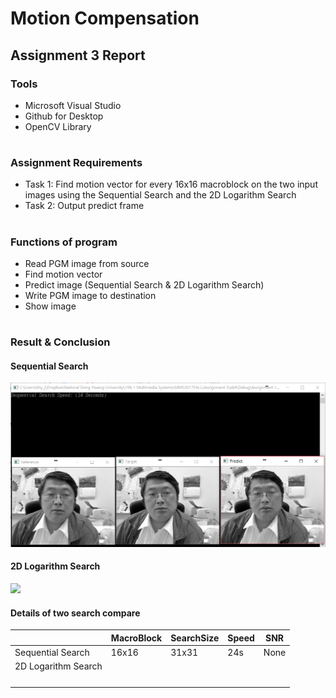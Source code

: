 # Motion Compensation
## Assignment 3 Report
### Tools
 - Microsoft Visual Studio
 - Github for Desktop
 - OpenCV Library
#
### Assignment Requirements
 - Task 1: Find motion vector for every 16x16 macroblock on the two input images using the Sequential Search and the 2D Logarithm Search
 - Task 2: Output predict frame
#
### Functions of program
 - Read PGM image from source
 - Find motion vector
 - Predict image (Sequential Search & 2D Logarithm Search)
 - Write PGM image to destination
 - Show image
#
### Result & Conclusion

#### Sequential Search

![](https://github.com/khyjb1995/MMS2017FALL/blob/master/Assignment%203/Sequantial_Search.PNG)

#### 2D Logarithm Search
![](https://github.com/khyjb1995/MMS2017FALL/blob/master/Assignment%203/2D_Logarithm_Search.PNG)


#### Details of two search compare

|  | MacroBlock | SearchSize | Speed | SNR |
|---|---|---|---|---|
| Sequential Search | 16x16 | 31x31 | 24s | None |
| 2D Logarithm Search |  |  |  |  |
|  |  |  |  | |
|  |  |  |  | |
|  |  |  |  | |
|  |  |  |  | |